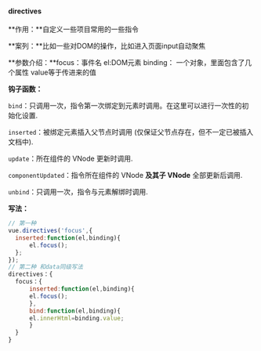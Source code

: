 #### directives

**作用：**自定义一些项目常用的一些指令

**案列：**比如一些对DOM的操作，比如进入页面input自动聚焦

**参数介绍：**focus：事件名    el:DOM元素      binding： 一个对象，里面包含了几个属性 value等于传进来的值

**钩子函数：**

`bind`：只调用一次，指令第一次绑定到元素时调用。在这里可以进行一次性的初始化设置.

`inserted`：被绑定元素插入父节点时调用 (仅保证父节点存在，但不一定已被插入文档中).

`update`：所在组件的 VNode 更新时调用.

`componentUpdated`：指令所在组件的 VNode **及其子 VNode** 全部更新后调用.

`unbind`：只调用一次，指令与元素解绑时调用.

**写法：**

```js
// 第一种
vue.directives('focus',{
  inserted:function(el,binding){
      el.focus();
  };
});
// 第二种 和data同级写法
directives：{
  focus：{
      inserted:function(el,binding){
      el.focus();
      },
      bind:function(el,binding){
      el.innerHtml=binding.value;
      }
  }
}

```

